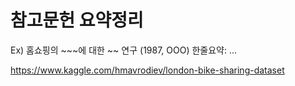 # 참고문헌 요약정리

Ex) 홈쇼핑의 ~~~에 대한 ~~ 연구 (1987, OOO)
한줄요약: ...

https://www.kaggle.com/hmavrodiev/london-bike-sharing-dataset
